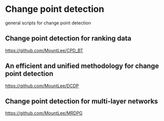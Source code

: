 # Change point detection
general scripts for change point detection

## Change point detection for ranking data
https://github.com/MountLee/CPD_BT


## An efficient and unified methodology for change point detection
https://github.com/MountLee/DCDP


## Change point detection for multi-layer networks
https://github.com/MountLee/MRDPG
